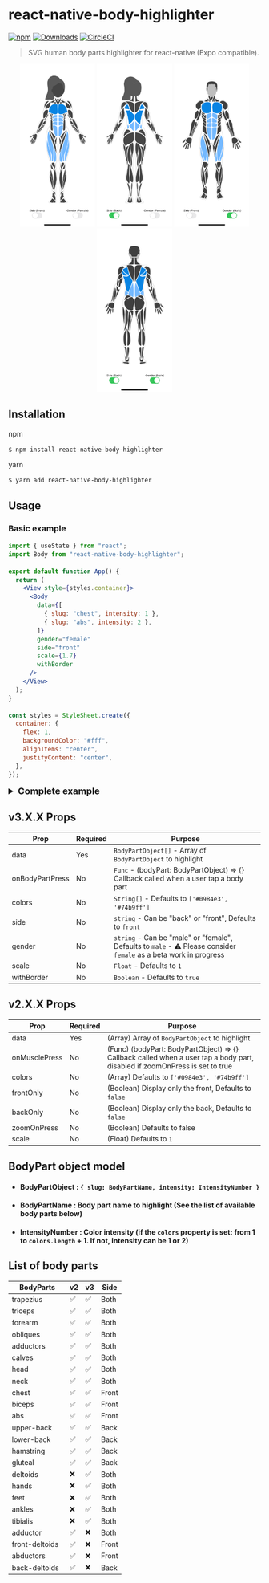 # react-native-body-highlighter

[![npm](https://img.shields.io/npm/v/react-native-body-highlighter.svg)](https://www.npmjs.com/package/react-native-body-highlighter) [![Downloads](https://img.shields.io/npm/dt/react-native-body-highlighter.svg)](https://www.npmjs.com/package/react-native-body-highlighter)
[![CircleCI](https://circleci.com/gh/HichamELBSI/react-native-body-highlighter.svg?style=svg)](https://circleci.com/gh/HichamELBSI/react-native-body-highlighter)

> SVG human body parts highlighter for react-native (Expo compatible).

<div style="text-align:center;width:100%;">
  <img src="./docs/screenshots/example-female-front.PNG" width="150" alt="body-highlighter" />
  <img src="./docs/screenshots/example-female-back.PNG" width="150" alt="body-highlighter" />
  <img src="./docs/screenshots/example-male-front.PNG" width="150" alt="body-highlighter" />
  <img src="./docs/screenshots/example-male-back.PNG" width="150" alt="body-highlighter" />
</div>

## Installation

npm

```bash
$ npm install react-native-body-highlighter
```

yarn

```bash
$ yarn add react-native-body-highlighter
```

## Usage

### Basic example

```jsx
import { useState } from "react";
import Body from "react-native-body-highlighter";

export default function App() {
  return (
    <View style={styles.container}>
      <Body
        data={[
          { slug: "chest", intensity: 1 },
          { slug: "abs", intensity: 2 },
        ]}
        gender="female"
        side="front"
        scale={1.7}
        withBorder
      />
    </View>
  );
}

const styles = StyleSheet.create({
  container: {
    flex: 1,
    backgroundColor: "#fff",
    alignItems: "center",
    justifyContent: "center",
  },
});
```

<details>
<summary style="font-size:18px; font-weight: bold;">Complete example</summary>
<p>

```jsx
import { StyleSheet, Switch, Text, View } from "react-native";
import { useState } from "react";
import Body from "react-native-body-highlighter";

export default function App() {
  const [bodyPartSelected, setBodyPartSelected] = useState({
    slug: "biceps",
    intensity: 2,
  });
  const [isBackSideEnabled, setIsBackSideEnabled] = useState(false);
  const [isMale, setIsMale] = useState(true);
  const toggleSwitch = () =>
    setIsBackSideEnabled((previousState) => !previousState);

  const toggleGenderSwitch = () => setIsMale((previousState) => !previousState);

  return (
    <View style={styles.container}>
      <Body
        data={[
          { slug: "chest", intensity: 1 },
          { slug: "abs", intensity: 2 },
          { slug: "upper-back", intensity: 1 },
          { slug: "lower-back", intensity: 2 },
          bodyPartSelected,
        ]}
        onBodyPartPress={(e) =>
          setBodyPartSelected({ slug: e.slug, intensity: 2 })
        }
        gender={isMale ? "male" : "female"}
        side={isBackSideEnabled ? "back" : "front"}
        scale={1.7}
        withBorder
      />
      <View style={styles.switchContainer}>
        <View style={styles.switch}>
          <Text>Side ({isBackSideEnabled ? "Back" : "Front"})</Text>
          <Switch onValueChange={toggleSwitch} value={isBackSideEnabled} />
        </View>
        <View style={styles.switch}>
          <Text>Gender ({isMale ? "Male" : "Female"})</Text>
          <Switch onValueChange={toggleGenderSwitch} value={isMale} />
        </View>
      </View>
    </View>
  );
}

const styles = StyleSheet.create({
  container: {
    flex: 1,
    backgroundColor: "#fff",
    alignItems: "center",
    justifyContent: "center",
  },
  switchContainer: {
    flexDirection: "row",
    gap: 30,
  },
  switch: {
    flex: 1,
    alignItems: "center",
    justifyContent: "center",
  },
});
```

</p>
</details>

## v3.X.X Props

| Prop            | Required | Purpose                                                                                                                  |
| --------------- | -------- | ------------------------------------------------------------------------------------------------------------------------ |
| data            | Yes      | `BodyPartObject[]` - Array of `BodyPartObject` to highlight                                                              |
| onBodyPartPress | No       | `Func` - (bodyPart: BodyPartObject) => {} Callback called when a user tap a body part                                    |
| colors          | No       | `String[]` - Defaults to `['#0984e3', '#74b9ff']`                                                                        |
| side            | No       | `string` - Can be "back" or "front", Defaults to `front`                                                                 |
| gender          | No       | `string` - Can be "male" or "female", Defaults to `male` - :warning: Please consider `female` as a beta work in progress |
| scale           | No       | `Float` - Defaults to `1`                                                                                                |
| withBorder      | No       | `Boolean` - Defaults to `true`                                                                                           |

## v2.X.X Props

| Prop          | Required | Purpose                                                                                                                     |
| ------------- | -------- | --------------------------------------------------------------------------------------------------------------------------- |
| data          | Yes      | (Array) Array of `BodyPartObject` to highlight                                                                              |
| onMusclePress | No       | (Func) (bodyPart: BodyPartObject) => {} Callback called when a user tap a body part, disabled if zoomOnPress is set to true |
| colors        | No       | (Array) Defaults to `['#0984e3', '#74b9ff']`                                                                                |
| frontOnly     | No       | (Boolean) Display only the front, Defaults to `false`                                                                       |
| backOnly      | No       | (Boolean) Display only the back, Defaults to `false`                                                                        |
| zoomOnPress   | No       | (Boolean) Defaults to false                                                                                                 |
| scale         | No       | (Float) Defaults to `1`                                                                                                     |

## BodyPart object model

- #### BodyPartObject : `{ slug: BodyPartName, intensity: IntensityNumber }`

- #### BodyPartName : Body part name to highlight (See the list of available body parts below)

- #### IntensityNumber : Color intensity (if the `colors` property is set: from 1 to `colors.length` + 1. If not, intensity can be 1 or 2)

## List of body parts

| BodyParts       | v2                 | v3                 | Side  |
| --------------- | ------------------ | ------------------ | ----- |
| trapezius       | :white_check_mark: | :white_check_mark: | Both  |
| triceps         | :white_check_mark: | :white_check_mark: | Both  |
| forearm         | :white_check_mark: | :white_check_mark: | Both  |
| obliques        | :white_check_mark: | :white_check_mark: | Both  |
| adductors       | :white_check_mark: | :white_check_mark: | Both  |
| calves          | :white_check_mark: | :white_check_mark: | Both  |
| head            | :white_check_mark: | :white_check_mark: | Both  |
| neck            | :white_check_mark: | :white_check_mark: | Both  |
| chest           | :white_check_mark: | :white_check_mark: | Front |
| biceps          | :white_check_mark: | :white_check_mark: | Front |
| abs             | :white_check_mark: | :white_check_mark: | Front |
| upper-back      | :white_check_mark: | :white_check_mark: | Back  |
| lower-back      | :white_check_mark: | :white_check_mark: | Back  |
| hamstring       | :white_check_mark: | :white_check_mark: | Back  |
| gluteal         | :white_check_mark: | :white_check_mark: | Back  |
| deltoids        | :x:                | :white_check_mark: | Both  |
| hands           | :x:                | :white_check_mark: | Both  |
| feet            | :x:                | :white_check_mark: | Both  |
| ankles          | :x:                | :white_check_mark: | Both  |
| tibialis        | :x:                | :white_check_mark: | Both  |
| adductor        | :white_check_mark: | :x:                | Both  |
| front-deltoids  | :white_check_mark: | :x:                | Front |
| abductors       | :white_check_mark: | :x:                | Front |
| back-deltoids   | :white_check_mark: | :x:                | Back  |
